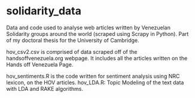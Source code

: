 # solidarity_data
Data and code used to analyse web articles written by Venezuelan Solidarity groups around the world (scraped using Scrapy in Python). Part of my doctoral thesis for the University of Cambridge.

hov_csv2.csv is comprised of data scraped off of the handsoffvenezuela.org webpage. It includes all the articles written on the Hands off Venezuela Page.

hov_sentiments.R is the code written for sentiment analysis using NRC lexicon, on the HOV articles. 
hov_LDA.R: Topic Modeling of the text data with LDA and RAKE algorithms. 

